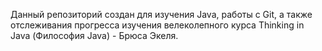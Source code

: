 Данный репозиторий создан для изучения Java, работы с Git, а также отслеживания прогресса изучения велеколепного курса Thinking in Java (Философия Java) - Брюса Экеля.
